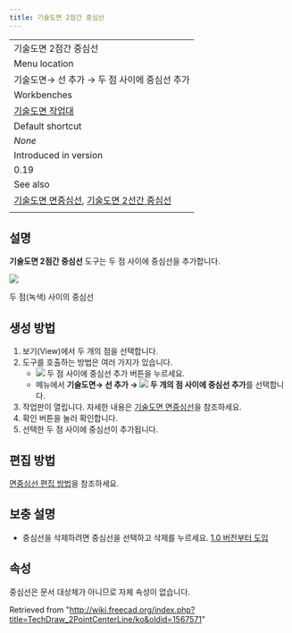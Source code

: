 ```yaml
---
title: 기술도면 2점간 중심선
---
```


|                                                                                                                                                                    |
| ------------------------------------------------------------------------------------------------------------------------------------------------------------------ |
| 기술도면 2점간 중심선                                                                                                                                              |
| Menu location                                                                                                                                                      |
| 기술도면→ 선 추가 → 두 점 사이에 중심선 추가                                                                                                                       |
| Workbenches                                                                                                                                                        |
| [기술도면 작업대](/TechDraw_Workbench/ko "TechDraw Workbench/ko")                                                                                                  |
| Default shortcut                                                                                                                                                   |
| _None_                                                                                                                                                             |
| Introduced in version                                                                                                                                              |
| 0.19                                                                                                                                                               |
| See also                                                                                                                                                           |
| [기술도면 면중심선](/TechDraw_FaceCenterLine/ko "TechDraw FaceCenterLine/ko"), [기술도면 2선간 중심선](/TechDraw_2LineCenterLine/ko "TechDraw 2LineCenterLine/ko") |
|                                                                                                                                                                    |

## 설명

**기술도면 2점간 중심선** 도구는 두 점 사이에 중심선을 추가합니다.

![](/images/CL2PointsSample.png)

두 점(녹색) 사이의 중심선

## 생성 방법

1. 보기(View)에서 두 개의 점을 선택합니다.
2. 도구를 호출하는 방법은 여러 가지가 있습니다.
   - ![](/images/TechDraw_2PointCenterLine.svg) 두 점 사이에 중심선 추가 버튼을 누르세요.
   * 메뉴에서 **기술도면→ 선 추가 → ![](/images/TechDraw_2PointCenterLine.svg) 두 개의 점 사이에 중심선 추가**를 선택합니다.
3. 작업판이 열립니다. 자세한 내용은 [기술도면 면중심선](/TechDraw_FaceCenterLine/ko#선택_사항 "TechDraw FaceCenterLine/ko")을 참조하세요.
4. 확인 버튼을 눌러 확인합니다.
5. 선택한 두 점 사이에 중심선이 추가됩니다.

## 편집 방법

[면중심선 편집 방법](/TechDraw_FaceCenterLine/ko#편집_방법 "TechDraw FaceCenterLine/ko")을 참조하세요.

## 보충 설명

- 중심선을 삭제하려면 중심선을 선택하고 삭제를 누르세요. [1.0 버전부터 도입](/Release_notes_1.0 "Release notes 1.0")

## 속성

중심선은 문서 대상체가 아니므로 자체 속성이 없습니다.

Retrieved from "<http://wiki.freecad.org/index.php?title=TechDraw_2PointCenterLine/ko&oldid=1567571>"
